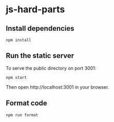 # js-hard-parts

## Install dependencies
```
npm install
```


## Run the static server
To serve the public directory on port 3001:
```
npm start
```
Then open http://localhost:3001 in your browser.

## Format code
```
npm run format
```